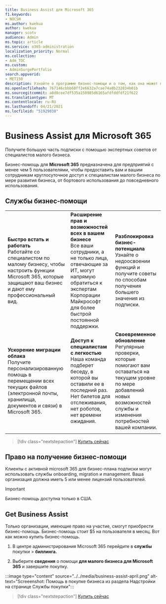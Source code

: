 ```yaml
---
title: Business Assist для Microsoft 365
f1.keywords:
- NOCSH
ms.author: kwekua
author: kwekua
manager: scotv
audience: Admin
ms.topic: article
ms.service: o365-administration
localization_priority: Normal
ms.collection:
- Adm_TOC
ms.custom:
- AdminSurgePortfolio
search.appverid:
- MET150
description: Узнайте о программе бизнес-помощи и о том, как она может помочь вашей организации с помощью и использованием для Microsoft 365 для бизнеса.
ms.openlocfilehash: 767146cbbb68ff2e6632a7cae74a8b232834b01b
ms.sourcegitcommit: a8d8cee7df535a150985d6165afdfddfdf21f622
ms.translationtype: MT
ms.contentlocale: ru-RU
ms.lasthandoff: 04/21/2021
ms.locfileid: "51929038"
---
```

# <a name="business-assist-for-microsoft-365"></a>Business Assist для Microsoft 365

Получите большую часть подписки с помощью экспертных советов от специалистов малого бизнеса.

Бизнес-помощь для **Microsoft 365** предназначена для предприятий с менее чем 5 пользователями, чтобы предоставить вам и вашим сотрудникам круглосуточное доступ к специалистам малого бизнеса по мере развития бизнеса, от бортового использования до повседневного использования.

## <a name="business-assist-services"></a>Службы бизнес-помощи

||||
|:-----|:-----|:-----|
|**Быстро встать и работать** <br> Работайте со специалистом по малому бизнесу, чтобы настроить функции Microsoft 365, которые защищают ваш бизнес и дают ему профессиональный вид. |**Расширение прав и возможностей всех в вашем бизнесе** <br> Все ваши сотрудники, а не только лица, отвечающие за ИТ, могут напрямую обратиться к экспертам Корпорации Майкрософт для более быстрой постоянной поддержки. |**Разблокировка бизнес-потенциала** <br> Узнайте о недоосвоении функций и получите советы по способам получения большего значения из подписки. |
|**Ускорение миграции облака** <br> Получите персонализированную помощь в перемещении всех текущих файлов (электронной почты, хранилища, документов и связи) в Microsoft 365. |**Доступ к специалистам с легкостью** <br> Наша команда подберет беседу, в которой вы оставили ее в последний раз. Нет билетов для отслеживания, нет роботов, нет времени ожидания. |**Своевременное обновление** <br> Регулярные проверки, которые помогают вам оставаться на текущем уровне по мере добавлений новых возможностей службы и изменения потребностей вашей компании. |
| | | |

> [!div class="nextstepaction"]
> [Купить сейчас](https://go.microsoft.com/fwlink/p/?linkid=2158423)

## <a name="eligibility-for-business-assist"></a>Право на получение бизнес-помощи

Клиенты с активной microsoft 365 для бизнес-плана подписки могут использовать службы onboarding, migration и management. Ваша организация должна иметь 5 или менее лицензий пользователей.

> [!IMPORTANT]
> Бизнес-помощь доступна только в США.

## <a name="get-business-assist"></a>Get Business Assist

Только организации, имеющие право на участие, смогут приобрести бизнес-помощь. Бизнес-помощь стоит $5 на пользователя в месяц. Вот как можно купить бизнес-помощь.

1. В центре администрирования Microsoft 365 перейдите в **службы** покупки  >  **биллинга.**

2. Выберите **сведения** о помощи **для малого бизнеса для Microsoft 365** и завершите покупку.

:::image type="content" source="../../media/business-assist-april.png" alt-text="Screeenshot: Помощь в покупке бизнеса из раздела Надстройки на странице Службы покупки":::

> [!div class="nextstepaction"]
> [Купить сейчас](https://go.microsoft.com/fwlink/p/?linkid=2158423)
